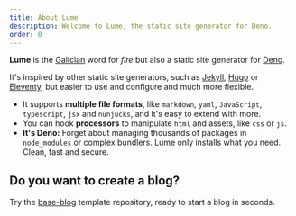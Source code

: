 ```yaml
---
title: About Lume
description: Welcome to Lume, the static site generator for Deno.
order: 0
---
```


**Lume** is the [Galician](https://en.wikipedia.org/wiki/Galician_language) word
for _fire_ but also a static site generator for [Deno](https://deno.land/).

It's inspired by other static site generators, such as
[Jekyll](https://jekyllrb.com/), [Hugo](https://gohugo.io/) or
[Eleventy](https://www.11ty.dev/), but easier to use and configure and much more
flexible.

- It supports **multiple file formats**, like `markdown`, `yaml`, `JavaScript`,
  `typescript`, `jsx` and `nunjucks`, and it's easy to extend with more.
- You can hook **processors** to manipulate `html` and assets, like `css` or
  `js`.
- **It's Deno:** Forget about managing thousands of packages in `node_modules`
  or complex bundlers. Lume only installs what you need. Clean, fast and secure.

## Do you want to create a blog?

Try the [base-blog](https://github.com/lumeland/base-blog) template repository,
ready to start a blog in seconds.
